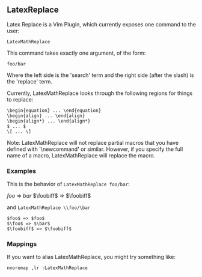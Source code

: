 ## LatexReplace

Latex Replace is a Vim Plugin, which currently exposes one command to the user:

    LatexMathReplace

This command takes exactly one argument, of the form:

    foo/bar

Where the left side is the 'search' term and the right side (after the slash) is
the 'replace' term.

Currently, LatexMathReplace looks through the following regions for things to
replace:

    \begin{equation} ... \end{equation}
    \begin{align} ... \end{align}
    \begin{align*} ... \end{align*}
    $ ... $
    \[ ... \]

Note: LatexMathReplace will not replace partial macros that you have defined
with '\newcommand' or similar.  However, if you specify the full name of a
macro, LatexMathReplace will replace the macro.

### Examples

This is the behavior of `LatexMathReplace foo/bar`:

   $foo$ => $bar$
    $\foobiff$ => $\foobiff$

and `LatexMathReplace \\foo/\bar`

    $foo$ => $foo$
    $\foo$ => $\bar$
    $\foobiff$ => $\foobiff$

### Mappings

If you want to alias LatexMathReplace, you might try something like:

    nnoremap ,lr :LatexMathReplace
